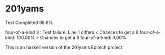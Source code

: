 # 201yams

Test Completed 98.9%

four-of-a-kind 3 : Test failure: Line 1 differs < Chances to get a 6 four-of-a-kind: 100.00% > Chances to get a 6 four-of-a-kind: 0.00%

This is an haskell version of the 201yams Epitech project
